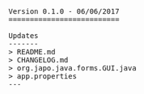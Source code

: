 <pre>

Version 0.1.0 - 06/06/2017
==========================

Updates
-------
> README.md
> CHANGELOG.md
> org.japo.java.forms.GUI.java
> app.properties
---

</pre>